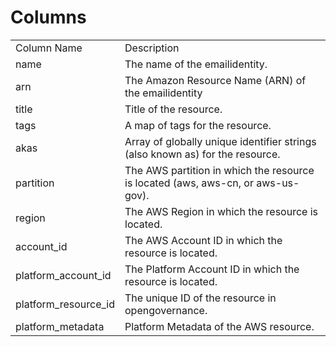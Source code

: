 # Columns  

<table>
	<tr><td>Column Name</td><td>Description</td></tr>
	<tr><td>name</td><td>The name of the emailidentity.</td></tr>
	<tr><td>arn</td><td>The Amazon Resource Name (ARN) of the emailidentity</td></tr>
	<tr><td>title</td><td>Title of the resource.</td></tr>
	<tr><td>tags</td><td>A map of tags for the resource.</td></tr>
	<tr><td>akas</td><td>Array of globally unique identifier strings (also known as) for the resource.</td></tr>
	<tr><td>partition</td><td>The AWS partition in which the resource is located (aws, aws-cn, or aws-us-gov).</td></tr>
	<tr><td>region</td><td>The AWS Region in which the resource is located.</td></tr>
	<tr><td>account_id</td><td>The AWS Account ID in which the resource is located.</td></tr>
	<tr><td>platform_account_id</td><td>The Platform Account ID in which the resource is located.</td></tr>
	<tr><td>platform_resource_id</td><td>The unique ID of the resource in opengovernance.</td></tr>
	<tr><td>platform_metadata</td><td>Platform Metadata of the AWS resource.</td></tr>
</table>